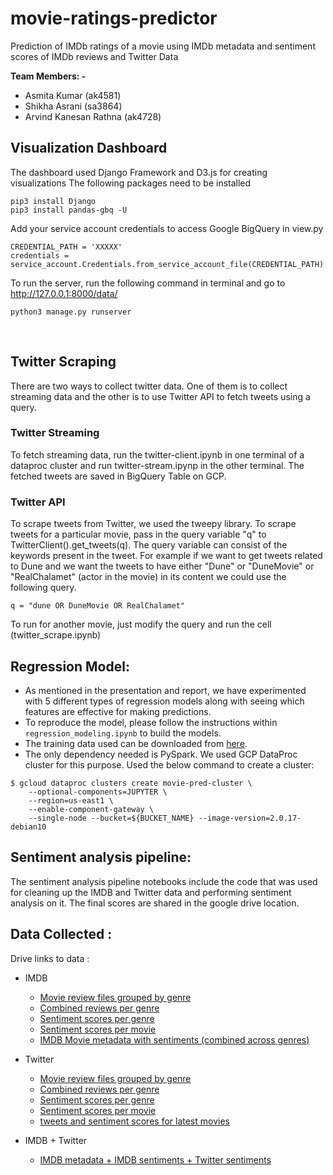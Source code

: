 # movie-ratings-predictor
Prediction of IMDb ratings of a movie using IMDb metadata and sentiment scores of IMDb reviews and Twitter Data

**Team Members: -**
* Asmita Kumar (ak4581)
* Shikha Asrani (sa3864)
* Arvind Kanesan Rathna (ak4728)

## Visualization Dashboard
The dashboard used Django Framework and D3.js for creating visualizations
The following packages need to be installed

```
pip3 install Django
pip3 install pandas-gbq -U
```
Add your service account credentials to access Google BigQuery in view.py

```
CREDENTIAL_PATH = 'XXXXX'
credentials = service_account.Credentials.from_service_account_file(CREDENTIAL_PATH)
```

To run the server, run the following command in terminal and go to http://127.0.0.1:8000/data/

```
python3 manage.py runserver
```

<br>

## Twitter Scraping
There are two ways to collect twitter data. One of them is to collect streaming data and the other is to use Twitter API to fetch tweets using a query.

### Twitter Streaming
To fetch streaming data, run the twitter-client.ipynb in one terminal of a dataproc cluster and run twitter-stream.ipynp in the other terminal. The fetched tweets are saved in BigQuery Table on GCP.

### Twitter API
To scrape tweets from Twitter, we used the tweepy library. To scrape tweets for a particular movie, pass in the query variable "q" to TwitterClient().get_tweets(q). The query variable can consist of the keywords present in the tweet. For example if we want to get tweets related to Dune and we want the tweets to have either "Dune" or "DuneMovie" or "RealChalamet" (actor in the movie) in its content we could use the following query.

```
q = "dune OR DuneMovie OR RealChalamet" 
```
To run for another movie, just modify the query and run the cell (twitter_scrape.ipynb)

## Regression Model:

* As mentioned in the presentation and report, we have experimented with 5 different types of regression models along with seeing which features are effective for making predictions.
* To reproduce the model, please follow the instructions within `regression_modeling.ipynb` to build the models. 
* The training data used can be downloaded from [here](https://drive.google.com/file/d/1V5XVmcmhyeDd3FAYsovQST0D0DikkpMp/view?usp=sharing).
* The only dependency needed is PySpark. We used GCP DataProc cluster for this purpose. Used the below command to create a cluster:
```
$ gcloud dataproc clusters create movie-pred-cluster \
    --optional-components=JUPYTER \ 
    --region=us-east1 \
    --enable-component-gateway \
    --single-node --bucket=${BUCKET_NAME} --image-version=2.0.17-debian10
```

## Sentiment analysis pipeline:

The sentiment analysis pipeline notebooks include the code that was used for cleaning up the IMDB and Twitter data and performing sentiment analysis on it. The final scores are shared in the google drive location.

## Data Collected :

Drive links to data :

- IMDB
  - [Movie review files grouped by genre](https://drive.google.com/drive/folders/1653OJuQqmlDkJbyAjh7snMF-IVuzsMnf?usp=sharing)
  - [Combined reviews per genre](https://drive.google.com/drive/folders/1r1As9zozjQht2e_L_vK5lIVOCrO7_Qgs?usp=sharing)
  - [Sentiment scores per genre](https://drive.google.com/drive/folders/1XZ3HH2eInnp18Iis4iesKaZ1se6hHJWw?usp=sharing)
  - [Sentiment scores per movie](https://drive.google.com/drive/folders/1n3dwG1No4Fro7Vg1abkr6p0OjslvvoRx?usp=sharing)
  - [IMDB Movie metadata with sentiments (combined across genres)](https://drive.google.com/file/d/1uwBLZdmYUoYSTYuzD0IMpGynmmXvPcRS/view?usp=sharing)

- Twitter
  - [Movie review files grouped by genre](https://drive.google.com/drive/folders/1OrEAQ8Yjs9PObIBwhEtd-kFDOIWsscO8?usp=sharing)
  - [Combined reviews per genre](https://drive.google.com/drive/folders/1ai3t2gkrGUYkkJ2BLOVw7Xh1xhbLZHZs?usp=sharing)
  - [Sentiment scores per genre](https://drive.google.com/drive/folders/1zKifW6waZbYgaF7nlNpwu8mn2Skoz1zr?usp=sharing)
  - [Sentiment scores per movie](https://drive.google.com/drive/folders/1V9PdsOWIT9O_U0-ARpiQNRlhGo5X8MKc?usp=sharing)
  - [tweets and sentiment scores for latest movies](https://drive.google.com/drive/folders/1eO2rf4qGT8806BAMH1owUTrFfzxfOqKN?usp=sharing)

- IMDB + Twitter
  - [IMDB metadata + IMDB sentiments + Twitter sentiments](https://drive.google.com/file/d/1V5XVmcmhyeDd3FAYsovQST0D0DikkpMp/view?usp=sharing)
